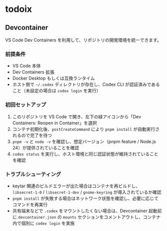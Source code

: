 # todoix

## Devcontainer

VS Code Dev Containers を利用して、リポジトリの開発環境を統一できます。

### 前提条件

- VS Code 本体
- Dev Containers 拡張
- Docker Desktop もしくは互換ランタイム
- ホスト側で `~/.codex` ディレクトリが存在し、Codex CLI が認証済みであること（未設定の場合は `codex login` を実行）

### 初回セットアップ

1. このリポジトリを VS Code で開き、左下の緑アイコンから「Dev Containers: Reopen in Container」を選択
2. コンテナ初期化後、`postCreateCommand` により `pnpm install` が自動実行されるので完了を待つ
3. `pnpm -v` と `node -v` を確認し、想定バージョン（pnpm feature / Node.js 24）が提供されていることを確認
4. `codex status` を実行し、ホスト環境と同じ認証状態が維持されていることを確認

### トラブルシューティング

- keytar 関連のビルドエラーが出た場合はコンテナを再ビルドし、`libsecret-1-0` / `libsecret-1-dev` / `gnome-keyring` が導入されているか確認
- `pnpm install` が失敗する場合はネットワーク状態を確認し、必要に応じてコマンドを再実行
- 共有端末などで `.codex` をマウントしたくない場合は、Devcontainer 起動前に `devcontainer.json` の `mounts` セクションをコメントアウトし、コンテナ内で個別に `codex login` を実施
